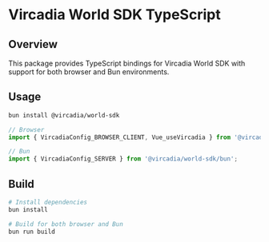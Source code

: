 # Vircadia World SDK TypeScript

## Overview
This package provides TypeScript bindings for Vircadia World SDK with support for both browser and Bun environments.

## Usage

```bash
bun install @vircadia/world-sdk
```

```typescript
// Browser
import { VircadiaConfig_BROWSER_CLIENT, Vue_useVircadia } from '@vircadia/world-sdk/browser';

// Bun
import { VircadiaConfig_SERVER } from '@vircadia/world-sdk/bun';
``` 

## Build
```bash
# Install dependencies
bun install

# Build for both browser and Bun
bun run build
```
